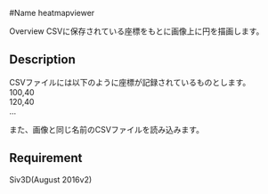 
#Name
heatmapviewer  

Overview
CSVに保存されている座標をもとに画像上に円を描画します。  

## Description
CSVファイルには以下のように座標が記録されているものとします。  
100,40  
120,40  
...  

また、画像と同じ名前のCSVファイルを読み込みます。


## Requirement
Siv3D(August 2016v2)

